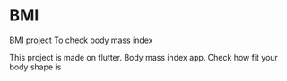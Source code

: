 # BMI

BMI project To check body mass index

This project is made on flutter. Body mass index app. Check how fit your body shape is

